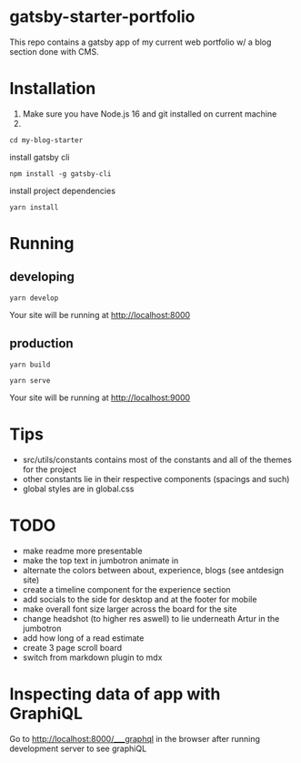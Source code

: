 # gatsby-starter-portfolio

This repo contains a gatsby app of my current web portfolio w/ a blog section done with CMS.

# Installation

1. Make sure you have Node.js 16 and git installed on current machine
2.

```
cd my-blog-starter
```

install gatsby cli

```
npm install -g gatsby-cli
```

install project dependencies

```
yarn install
```

# Running

## developing

```
yarn develop
```

Your site will be running at <http://localhost:8000>

## production

```
yarn build
```

```
yarn serve
```

Your site will be running at <http://localhost:9000>

# Tips

* src/utils/constants contains most of the constants and all of the themes for the project
* other constants lie in their respective components (spacings and such)
* global styles are in global.css

# TODO

* make readme more presentable
* make the top text in jumbotron animate in
* alternate the colors between about, experience, blogs (see antdesign site)
* create a timeline component for the experience section
* add socials to the side for desktop and at the footer for mobile
* make overall font size larger across the board for the site
* change headshot (to higher res aswell) to lie underneath Artur in the jumbotron
* add how long of a read estimate
* create 3 page scroll board
* switch from markdown plugin to mdx

# Inspecting data of app with GraphiQL

Go to <http://localhost:8000/___graphql> in the browser after running development server to see graphiQL
